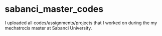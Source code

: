 # sabanci_master_codes
I uploaded all codes/assignments/projects that I worked on during the my mechatrocis master at Sabanci University.
